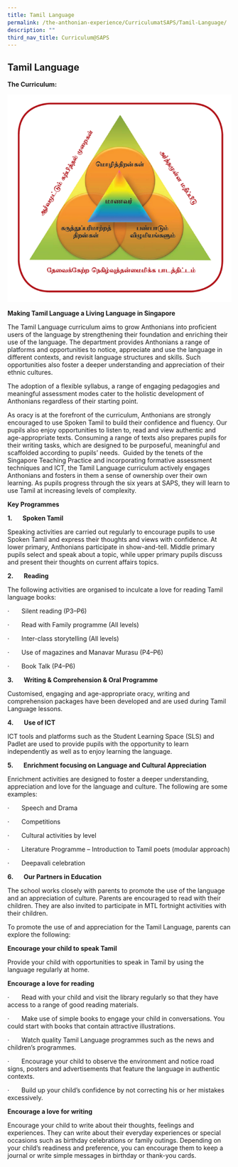 ```yaml
---
title: Tamil Language
permalink: /the-anthonian-experience/CurriculumatSAPS/Tamil-Language/
description: ""
third_nav_title: Curriculum@SAPS
---
```

## Tamil Language 

**The Curriculum:**

![](/images/TL.png)

**Making Tamil Language a Living Language in Singapore**

The Tamil Language curriculum aims to grow Anthonians into proficient users of the language by strengthening their foundation and enriching their use of the language. The department provides Anthonians a range of platforms and opportunities to notice, appreciate and use the language in different contexts, and revisit language structures and skills. Such opportunities also foster a deeper understanding and appreciation of their ethnic cultures.

The adoption of a flexible syllabus, a range of engaging pedagogies and meaningful assessment modes cater to the holistic development of Anthonians regardless of their starting point.

As oracy is at the forefront of the curriculum, Anthonians are strongly encouraged to use Spoken Tamil to build their confidence and fluency. Our pupils also enjoy opportunities to listen to, read and view authentic and age-appropriate texts. Consuming a range of texts also prepares pupils for their writing tasks, which are designed to be purposeful, meaningful and scaffolded according to pupils’ needs.  Guided by the tenets of the Singapore Teaching Practice and incorporating formative assessment techniques and ICT, the Tamil Language curriculum actively engages Anthonians and fosters in them a sense of ownership over their own learning. As pupils progress through the six years at SAPS, they will learn to use Tamil at increasing levels of complexity. 

**Key Programmes**

**1.       Spoken Tamil**

Speaking activities are carried out regularly to encourage pupils to use Spoken Tamil and express their thoughts and views with confidence. At lower primary, Anthonians participate in show-and-tell. Middle primary pupils select and speak about a topic, while upper primary pupils discuss and present their thoughts on current affairs topics.

**2.       Reading**

The following activities are organised to inculcate a love for reading Tamil language books:

·       Silent reading (P3–P6)

·       Read with Family programme (All levels)

·       Inter-class storytelling (All levels)

·       Use of magazines and Manavar Murasu (P4–P6)

·       Book Talk (P4–P6)

**3.       Writing & Comprehension & Oral Programme**

Customised, engaging and age-appropriate oracy, writing and comprehension packages have been developed and are used during Tamil Language lessons.

**4.       Use of ICT**

ICT tools and platforms such as the Student Learning Space (SLS) and Padlet are used to provide pupils with the opportunity to learn independently as well as to enjoy learning the language.

**5.       Enrichment focusing on Language and Cultural Appreciation**

Enrichment activities are designed to foster a deeper understanding, appreciation and love for the language and culture. The following are some examples:

·       Speech and Drama

·       Competitions

·       Cultural activities by level

·       Literature Programme – Introduction to Tamil poets (modular approach)

·       Deepavali celebration 

**6.       Our Partners in Education**

The school works closely with parents to promote the use of the language and an appreciation of culture. Parents are encouraged to read with their children. They are also invited to participate in MTL fortnight activities with their children.

To promote the use of and appreciation for the Tamil Language, parents can explore the following:

**Encourage your child to speak Tamil**  

Provide your child with opportunities to speak in Tamil by using the language regularly at home.

**Encourage a love for reading**  

·       Read with your child and visit the library regularly so that they have access to a range of good reading materials.

·       Make use of simple books to engage your child in conversations. You could start with books that contain attractive illustrations.

·       Watch quality Tamil Language programmes such as the news and children’s programmes.

·       Encourage your child to observe the environment and notice road signs, posters and advertisements that feature the language in authentic contexts.

·       Build up your child’s confidence by not correcting his or her mistakes excessively.

**Encourage a love for writing**  

Encourage your child to write about their thoughts, feelings and experiences. They can write about their everyday experiences or special occasions such as birthday celebrations or family outings. Depending on your child’s readiness and preference, you can encourage them to keep a journal or write simple messages in birthday or thank-you cards.